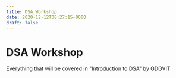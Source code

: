 ```yaml
---
title: DSA_Workshop
date: 2020-12-12T08:27:15+0000
draft: false
---
```

# DSA Workshop
Everything that will be covered in "Introduction to DSA" by GDGVIT
